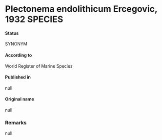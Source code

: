 Plectonema endolithicum Ercegovic, 1932 SPECIES
=======

#### Status
SYNONYM

#### According to
World Register of Marine Species

#### Published in
null

#### Original name
null

### Remarks
null